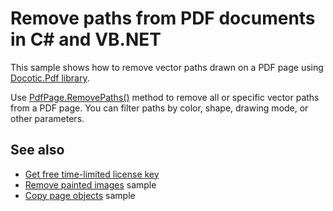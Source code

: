 # Remove paths from PDF documents in C# and VB.NET
This sample shows how to remove vector paths drawn on a PDF page using [Docotic.Pdf library](https://bitmiracle.com/pdf-library/).

Use [PdfPage.RemovePaths()](https://bitmiracle.com/pdf-library/api/pdfpage-removepaths) method to remove all or specific vector paths from a PDF page. You can filter paths by color, shape, drawing mode, or other parameters.

## See also
* [Get free time-limited license key](https://bitmiracle.com/pdf-library/download)
* [Remove painted images](/Samples/Images/RemovePaintedImages) sample
* [Copy page objects](/Samples/Pages%20and%20Navigation/CopyPageObjects) sample